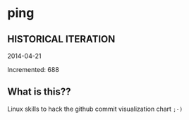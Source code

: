 # ping

## HISTORICAL ITERATION
2014-04-21

Incremented: 688

## What is this?? 
Linux skills to hack the github commit visualization chart `;-)`
